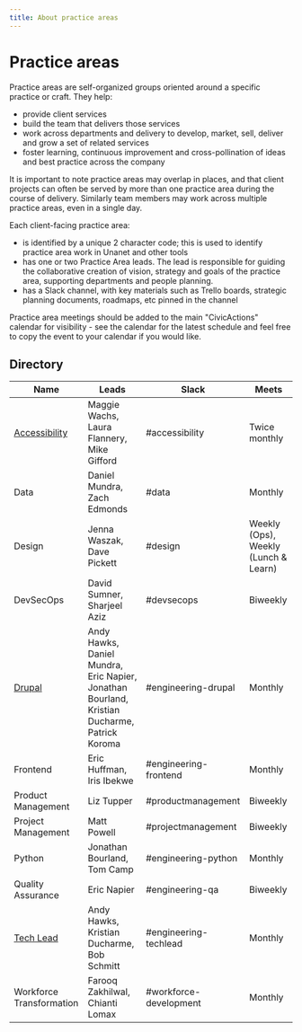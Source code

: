```yaml
---
title: About practice areas
---
```


# Practice areas

Practice areas are self-organized groups oriented around a specific practice or craft. They help:

-   provide client services
-   build the team that delivers those services
-   work across departments and delivery to develop, market, sell, deliver and grow a set of related services
-   foster learning, continuous improvement and cross-pollination of ideas and best practice across the company

It is important to note practice areas may overlap in places, and that client projects can often be served by more than one practice area during the course of delivery. Similarly team members may work across multiple practice areas, even in a single day.

Each client-facing practice area:

-   is identified by a unique 2 character code; this is used to identify practice area work in Unanet and other tools
-   has one or two Practice Area leads. The lead is responsible for guiding the collaborative creation of vision, strategy and goals of the practice area, supporting departments and people planning.
-   has a Slack channel, with key materials such as Trello boards, strategic planning documents, roadmaps, etc pinned in the channel

Practice area meetings should be added to the main "CivicActions" calendar for visibility - see the calendar for the latest schedule and feel free to copy the event to your calendar if you would like.

## Directory

| Name                                     | Leads                                                                                        | Slack                  | Meets                                |
| ---------------------------------------- | -------------------------------------------------------------------------------------------- | ---------------------- | ------------------------------------ |
| [Accessibility](accessibility/README.md) | Maggie Wachs, Laura Flannery, Mike Gifford                                                   | #accessibility         | Twice monthly                        |
| Data                                     | Daniel Mundra, Zach Edmonds                                                                  | #data                  | Monthly                             |
| Design                                   | Jenna Waszak, Dave Pickett                                                                   | #design                | Weekly (Ops), Weekly (Lunch & Learn) |
| DevSecOps                                | David Sumner, Sharjeel Aziz                                                                  | #devsecops             | Biweekly                             |
| [Drupal](engineering/drupal/README.md)   | Andy Hawks, Daniel Mundra, Eric Napier, Jonathan Bourland, Kristian Ducharme, Patrick Koroma | #engineering-drupal    | Monthly                              |
| Frontend                                 | Eric Huffman, Iris Ibekwe                                                                    | #engineering-frontend  | Monthly                              |
| Product Management                       | Liz Tupper                                                                                   | #productmanagement     | Biweekly                             |
| Project Management                       | Matt Powell                                                                                  | #projectmanagement     | Biweekly                             |
| Python                                   | Jonathan Bourland, Tom Camp                                                                          | #engineering-python    | Monthly                              |
| Quality Assurance                        | Eric Napier                                                                                  | #engineering-qa        | Biweekly                             |
| [Tech Lead](engineering/tech-lead/README.md) | Andy Hawks, Kristian Ducharme, Bob Schmitt                                                   | #engineering-techlead  | Monthly                              |
| Workforce Transformation                 | Farooq Zakhilwal, Chianti Lomax                                                              | #workforce-development | Monthly                              |
